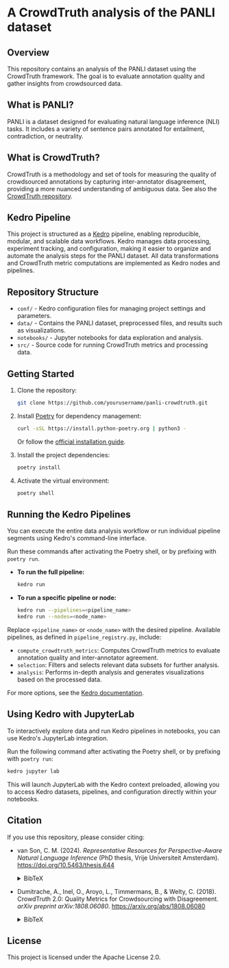 # A CrowdTruth analysis of the PANLI dataset


## Overview

This repository contains an analysis of the PANLI dataset using the CrowdTruth framework. The goal is to evaluate annotation quality and gather insights from crowdsourced data.

## What is PANLI?

PANLI is a dataset designed for evaluating natural language inference (NLI) tasks. It includes a variety of sentence pairs annotated for entailment, contradiction, or neutrality.

## What is CrowdTruth?

CrowdTruth is a methodology and set of tools for measuring the quality of crowdsourced annotations by capturing inter-annotator disagreement, providing a more nuanced understanding of ambiguous data. See also the [CrowdTruth repository](https://github.com/CrowdTruth/CrowdTruth-core).

## Kedro Pipeline

This project is structured as a [Kedro](https://kedro.org/) pipeline, enabling reproducible, modular, and scalable data workflows. Kedro manages data processing, experiment tracking, and configuration, making it easier to organize and automate the analysis steps for the PANLI dataset. All data transformations and CrowdTruth metric computations are implemented as Kedro nodes and pipelines.

## Repository Structure

- `conf/` - Kedro configuration files for managing project settings and parameters.
- `data/` - Contains the PANLI dataset, preprocessed files, and results such as visualizations.
- `notebooks/` - Jupyter notebooks for data exploration and analysis.
- `src/` - Source code for running CrowdTruth metrics and processing data.

## Getting Started

1. Clone the repository:
    ```bash
    git clone https://github.com/yourusername/panli-crowdtruth.git
    ```
2. Install [Poetry](https://python-poetry.org/) for dependency management:
    ```bash
    curl -sSL https://install.python-poetry.org | python3 -
    ```
    Or follow the [official installation guide](https://python-poetry.org/docs/#installation).

3. Install the project dependencies:
    ```bash
    poetry install
    ```

4. Activate the virtual environment:
    ```bash
    poetry shell
    ```

## Running the Kedro Pipelines

You can execute the entire data analysis workflow or run individual pipeline segments using Kedro's command-line interface.

Run these commands after activating the Poetry shell, or by prefixing with `poetry run`.

- **To run the full pipeline:**
    ```bash
    kedro run
    ```

- **To run a specific pipeline or node:**
    ```bash
    kedro run --pipelines=<pipeline_name>
    kedro run --nodes=<node_name>
    ```

Replace `<pipeline_name>` or `<node_name>` with the desired pipeline. Available pipelines, as defined in `pipeline_registry.py`, include:

- `compute_crowdtruth_metrics`: Computes CrowdTruth metrics to evaluate annotation quality and inter-annotator agreement.
- `selection`: Filters and selects relevant data subsets for further analysis.
- `analysis`: Performs in-depth analysis and generates visualizations based on the processed data.

 For more options, see the [Kedro documentation](https://docs.kedro.org/en/stable/index.html).

## Using Kedro with JupyterLab

To interactively explore data and run Kedro pipelines in notebooks, you can use Kedro's JupyterLab integration.

Run the following command after activating the Poetry shell, or by prefixing with `poetry run`:


```bash
kedro jupyter lab
```


This will launch JupyterLab with the Kedro context preloaded, allowing you to access Kedro datasets, pipelines, and configuration directly within your notebooks.

## Citation

If you use this repository, please consider citing:

* van Son, C. M. (2024). *Representative Resources for Perspective-Aware Natural Language Inference* (PhD thesis, Vrije Universiteit Amsterdam). https://doi.org/10.5463/thesis.644

    <details>
    <summary>BibTeX</summary>
    ```bibtex
    @phdthesis{ba18bc83a2be4b29805c6b91aaa9a152,
        title = "Representative Resources for Perspective-Aware Natural Language Inference",
        author = "{van Son}, {Chantal Michelle}",
        year = "2024",
        month = nov,
        day = "1",
        doi = "10.5463/thesis.644",
        language = "English",
        type = "PhD-Thesis - Research and graduation internal",
        school = "Vrije Universiteit Amsterdam",
    }
    ```
    </details>


* Dumitrache, A., Inel, O., Aroyo, L., Timmermans, B., & Welty, C. (2018). CrowdTruth 2.0: Quality Metrics for Crowdsourcing with Disagreement. *arXiv preprint arXiv:1808.06080*. https://arxiv.org/abs/1808.06080

    <details>
    <summary>BibTeX</summary>

    ```bibtex
    @article{CrowdTruth2,
        author    = {Anca Dumitrache and Oana Inel and Lora Aroyo and Benjamin Timmermans and Chris Welty},
        title     = {CrowdTruth 2.0: Quality Metrics for Crowdsourcing with Disagreement},
        year      = {2018},
        url       = {https://arxiv.org/abs/1808.06080},
    }
    ```
    </details>

## License

This project is licensed under the Apache License 2.0.